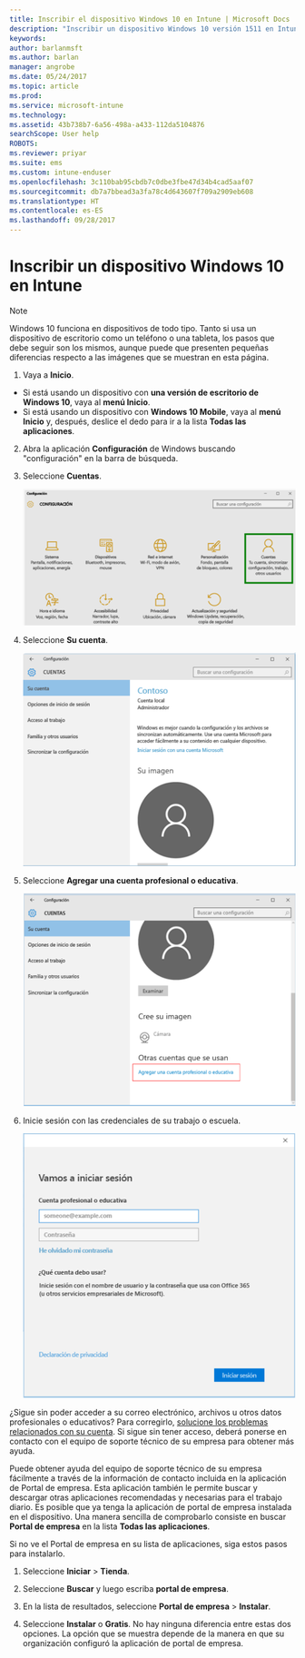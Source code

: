 ```yaml
---
title: Inscribir el dispositivo Windows 10 en Intune | Microsoft Docs
description: "Inscribir un dispositivo Windows 10 versión 1511 en Intune"
keywords: 
author: barlanmsft
ms.author: barlan
manager: angrobe
ms.date: 05/24/2017
ms.topic: article
ms.prod: 
ms.service: microsoft-intune
ms.technology: 
ms.assetid: 43b738b7-6a56-498a-a433-112da5104876
searchScope: User help
ROBOTS: 
ms.reviewer: priyar
ms.suite: ems
ms.custom: intune-enduser
ms.openlocfilehash: 3c110bab95cbdb7c0dbe3fbe47d34b4cad5aaf07
ms.sourcegitcommit: db7a7bbead3a3fa78c4d643607f709a2909eb608
ms.translationtype: HT
ms.contentlocale: es-ES
ms.lasthandoff: 09/28/2017
---
```

# <a name="enroll-your-windows-10-device-in-intune"></a>Inscribir un dispositivo Windows 10 en Intune

  > [!NOTE]
  > Windows 10 funciona en dispositivos de todo tipo. Tanto si usa un dispositivo de escritorio como un teléfono o una tableta, los pasos que debe seguir son los mismos, aunque puede que presenten pequeñas diferencias respecto a las imágenes que se muestran en esta página.

1.  Vaya a **Inicio**.

  - Si está usando un dispositivo con **una versión de escritorio de Windows 10**, vaya al **menú Inicio**.
  - Si está usando un dispositivo con **Windows 10 Mobile**, vaya al **menú Inicio** y, después, deslice el dedo para ir a la lista **Todas las aplicaciones**.

2. Abra la aplicación **Configuración** de Windows buscando "configuración" en la barra de búsqueda.

3. Seleccione **Cuentas**.

    ![Vaya a Configuración y a Cuentas](./media/W10-enroll-1-settings-accounts.png)

4. Seleccione **Su cuenta**.

    ![Seleccionar la cuenta](./media/W10-enroll-2-accounts-your-account.png)

5. Seleccione **Agregar una cuenta profesional o educativa**.

    ![Seleccionar agregar una cuenta profesional o educativa](./media/w10-enroll-3-add-work-school-acct.png)

6. Inicie sesión con las credenciales de su trabajo o escuela.

    ![Iniciar sesión](./media/W10-enroll-4-sign-in.png)

¿Sigue sin poder acceder a su correo electrónico, archivos u otros datos profesionales o educativos? Para corregirlo, [solucione los problemas relacionados con su cuenta](troubleshoot-your-windows-10-device-windows.md#troubleshooting-steps-to-follow-if-you-see-your-account). Si sigue sin tener acceso, deberá ponerse en contacto con el equipo de soporte técnico de su empresa para obtener más ayuda.

Puede obtener ayuda del equipo de soporte técnico de su empresa fácilmente a través de la información de contacto incluida en la aplicación de Portal de empresa. Esta aplicación también le permite buscar y descargar otras aplicaciones recomendadas y necesarias para el trabajo diario. Es posible que ya tenga la aplicación de portal de empresa instalada en el dispositivo. Una manera sencilla de comprobarlo consiste en buscar __Portal de empresa__ en la lista __Todas las aplicaciones__.

Si no ve el Portal de empresa en su lista de aplicaciones, siga estos pasos para instalarlo.

1. Seleccione **Iniciar** > **Tienda**.

2. Seleccione **Buscar** y luego escriba **portal de empresa**.

3. En la lista de resultados, seleccione **Portal de empresa** > **Instalar**.

4. Seleccione **Instalar** o **Gratis**. No hay ninguna diferencia entre estas dos opciones. La opción que se muestra depende de la manera en que su organización configuró la aplicación de portal de empresa.
